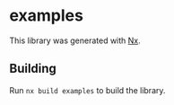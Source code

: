 # examples

This library was generated with [Nx](https://nx.dev).

## Building

Run `nx build examples` to build the library.
